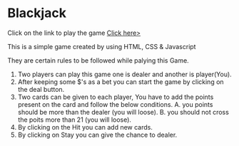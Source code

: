 # Blackjack

<p>Click on the link to play the game <a href="https://blackjack-grusremotecards.netlify.app/">Click here></a></p>

This is a simple game created by using HTML, CSS & Javascript

They are certain rules to be followed while palying this Game.

1. Two players can play this game one is dealer and another is player(You).
2. After keeping some $'s as a bet you can start the game by clicking on the deal button.
3. Two cards can be given to each player, You have to add the points present on the card and follow the below conditions.
  A. you points should be more than the dealer (you will loose).
  B. you should not cross the poits more than 21 (you will loose).
4. By clicking on the Hit you can add new cards.
5. By clicking on Stay you can give the chance to dealer.
